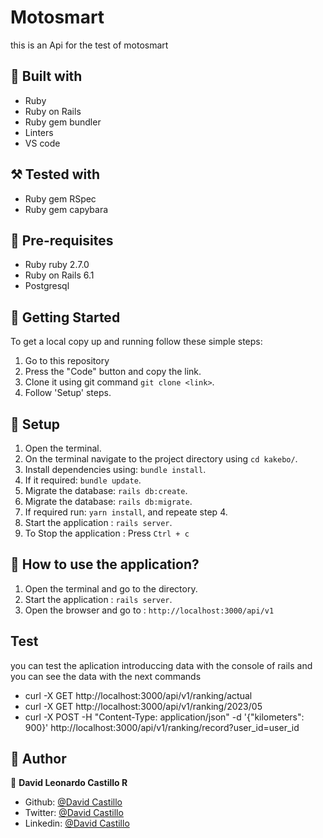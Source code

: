 # Motosmart

this is an Api for the test of motosmart

## 🔧 Built with

- Ruby
- Ruby on Rails
- Ruby gem bundler
- Linters
- VS code

## ⚒️ Tested with

- Ruby gem RSpec
- Ruby gem capybara


## 📝 Pre-requisites

- Ruby ruby 2.7.0
- Ruby on Rails 6.1
- Postgresql


## 🤖 Getting Started

To get a local copy up and running follow these simple steps:

1. Go to this repository
2. Press the "Code" button and copy the link.
3. Clone it using git command `git clone <link>`.
4. Follow 'Setup' steps.

## 📝 Setup

1. Open the terminal.
2. On the terminal navigate to the project directory using `cd kakebo/`.
3. Install dependencies using: `bundle install`.
3. If it required: `bundle update`.
4. Migrate the database: `rails db:create`.
5. Migrate the database: `rails db:migrate`.
6. If required run: `yarn install`, and repeate step 4.
7. Start the application : `rails server`.
8. To Stop the application : Press `Ctrl + c`

## 📝 How to use the application?

1. Open the terminal and go to the directory.
2. Start the application : `rails server`.
3. Open the browser and go to : `http://localhost:3000/api/v1`
## Test
you can test the aplication introduccing data with the console of rails and you can see the data with the next commands
- curl -X GET http://localhost:3000/api/v1/ranking/actual
- curl -X GET http://localhost:3000/api/v1/ranking/2023/05
- curl -X POST -H "Content-Type: application/json" -d '{"kilometers": 900}' http://localhost:3000/api/v1/ranking/record?user_id=user_id

## 👥 Author

👤 **David Leonardo Castillo R**

- Github: [@David Castillo](https://github.com/Fanger53)
- Twitter: [@David Castillo](https://twitter.com/DavidLe97005129)
- Linkedin: [@David Castillo](https://www.linkedin.com/in/david-castillo-61ba10b8/)
